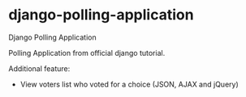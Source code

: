 # django-polling-application
Django Polling Application

Polling Application from official django tutorial.

Additional feature:
- View voters list who voted for a choice (JSON, AJAX and jQuery)
